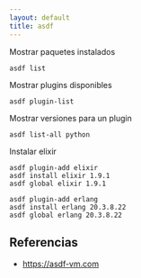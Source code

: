 ```yaml
---
layout: default
title: asdf
---
```


Mostrar paquetes instalados

    asdf list

Mostrar plugins disponibles

    asdf plugin-list

Mostrar versiones para un plugin

    asdf list-all python

Instalar elixir

    asdf plugin-add elixir
    asdf install elixir 1.9.1
    asdf global elixir 1.9.1

    asdf plugin-add erlang
    asdf install erlang 20.3.8.22
    asdf global erlang 20.3.8.22

## Referencias

* https://asdf-vm.com
